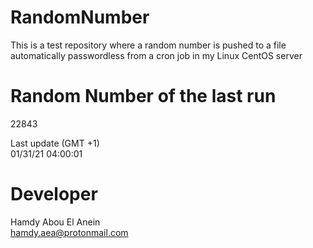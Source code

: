 # RandomNumber    
This is a test repository where a random number is pushed to a file automatically passwordless from a cron job in my Linux CentOS server    
# Random Number of the last run   
22843
      
Last update (GMT +1)    
01/31/21 04:00:01
# Developer    
Hamdy Abou El Anein   
hamdy.aea@protonmail.com
